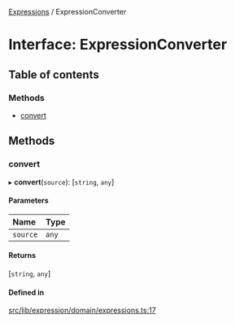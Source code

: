 [Expressions](../README.md) / ExpressionConverter

# Interface: ExpressionConverter

## Table of contents

### Methods

- [convert](ExpressionConverter.md#convert)

## Methods

### convert

▸ **convert**(`source`): [`string`, `any`]

#### Parameters

| Name | Type |
| :------ | :------ |
| `source` | `any` |

#### Returns

[`string`, `any`]

#### Defined in

[src/lib/expression/domain/expressions.ts:17](https://github.com/data7expressions/3xpr/blob/383dad40c3415837443b6ccd0c7960abae2de02b/src/lib/expression/domain/expressions.ts#L17)
